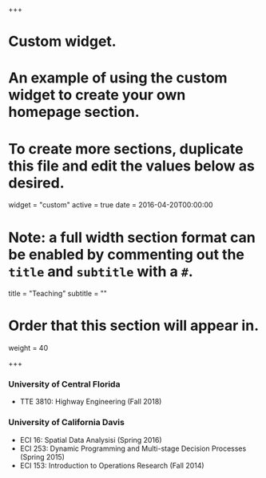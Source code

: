 +++
# Custom widget.
# An example of using the custom widget to create your own homepage section.
# To create more sections, duplicate this file and edit the values below as desired.
widget = "custom"
active = true
date = 2016-04-20T00:00:00

# Note: a full width section format can be enabled by commenting out the `title` and `subtitle` with a `#`.
title = "Teaching"
subtitle = ""

# Order that this section will appear in.
weight = 40

+++
### University of Central Florida

* TTE 3810: Highway Engineering (Fall 2018)

### University of California Davis

* ECI 16: Spatial Data Analysisi (Spring 2016)
* ECI 253: Dynamic Programming and Multi-stage Decision Processes (Spring 2015)
* ECI 153: Introduction to Operations Research (Fall 2014)
